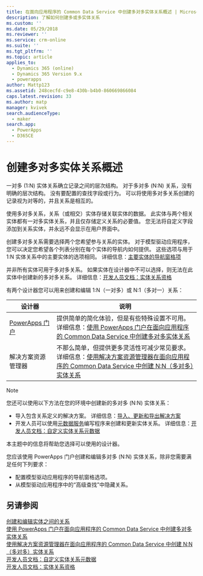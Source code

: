```yaml
---
title: 在面向应用程序的 Common Data Service 中创建多对多实体关系概述 | MicrosoftDocs
description: 了解如何创建多或多实体关系
ms.custom: ''
ms.date: 05/29/2018
ms.reviewer: ''
ms.service: crm-online
ms.suite: ''
ms.tgt_pltfrm: ''
ms.topic: article
applies_to:
  - Dynamics 365 (online)
  - Dynamics 365 Version 9.x
  - powerapps
author: Mattp123
ms.assetid: 248cecfd-c9e8-430b-b4b0-860669866084
caps.latest.revision: 33
ms.author: matp
manager: kvivek
search.audienceType:
  - maker
search.app:
  - PowerApps
  - D365CE
---
```

# <a name="create-many-to-many-entity-relationships-overview"></a>创建多对多实体关系概述

一对多 (1:N) 实体关系确立记录之间的层次结构。 对于多对多 (N:N) 关系，没有明确的层次结构。 没有要配置的查找字段或行为。 可以将使用多对多关系创建的记录视为对等的，并且关系是相互的。  
  
使用多对多关系，关系（或相交）实体存储关联实体的数据。 此实体与两个相关实体都有一对多实体关系，并且仅存储定义关系的必要值。 您无法将自定义字段添加到关系实体，并永远不会显示在用户界面中。 
  
创建多对多关系需要选择两个您希望参与关系的实体。 对于模型驱动应用程序，您可以决定您希望各个列表分别在每个实体的导航内如何提供。 这些选项与用于 1:N 实体关系中的主要实体的选项相同。 详细信息：[主要实体的导航窗格项](create-edit-1n-relationships-solution-explorer.md#navigation-pane-item-for-primary-entity)
  
并非所有实体可用于多对多关系。 如果实体在设计器中不可以选择，则无法在此实体中创建新的多对多关系。 详细信息：[开发人员文档：实体关系资格](https://docs.microsoft.com/dynamics365/customer-engagement/developer/entity-relationship-eligibility)

有两个设计器您可以用来创建和编辑 1:N（一对多）或 N:1（多对一）关系：

|设计器| 说明|
|--|--|
|[PowerApps 门户](https://web.powerapps.com/?utm_source=padocs&utm_medium=linkinadoc&utm_campaign=referralsfromdoc)|提供简单的简化体验，但是有些特殊设置不可用。<br />详细信息：[使用 PowerApps 门户在面向应用程序的 Common Data Service 中创建多对多实体关系](create-edit-nn-relationships-portal.md)|
|解决方案资源管理器|不那么简单，但提供更多灵活性可减少常见要求。<br />详细信息：[使用解决方案资源管理器在面向应用程序的 Common Data Service 中创建 N:N（多对多）实体关系](create-edit-nn-relationships-solution-explorer.md) |

> [!NOTE]
> 您还可以使用以下方法在您的环境中创建新的多对多 (N:N) 实体关系：
> - 导入包含关系定义的解决方案。 详细信息：[导入、更新和导出解决方案](import-update-export-solutions.md)
> - 开发人员可以使用[元数据服务](../../developer/common-data-service/use-web-services.md#metadata-services)编写程序来创建和更新实体关系。 详细信息：[开发人员文档：自定义实体关系元数据](https://docs.microsoft.com/dynamics365/customer-engagement/developer/customize-entity-relationship-metadata)

本主题中的信息将帮助您选择可以使用的设计器。 

您应该使用 PowerApps 门户创建和编辑多对多 (N:N) 实体关系，除非您需要满足任何下列要求：

- 配置模型驱动应用程序的导航窗格选项。
- 从模型驱动应用程序中的“高级查找”中隐藏关系。

## <a name="see-also"></a>另请参阅

[创建和编辑实体之间的关系](create-edit-entity-relationships.md)<br />
[使用 PowerApps 门户在面向应用程序的 Common Data Service 中创建多对多实体关系](create-edit-nn-relationships-portal.md)<br />
[使用解决方案资源管理器在面向应用程序的 Common Data Service 中创建 N:N（多对多）实体关系](create-edit-nn-relationships-solution-explorer.md)<br />
[开发人员文档：自定义实体关系元数据](https://docs.microsoft.com/dynamics365/customer-engagement/developer/customize-entity-relationship-metadata)<br />
[开发人员文档：实体关系资格](https://docs.microsoft.com/dynamics365/customer-engagement/developer/entity-relationship-eligibility)
